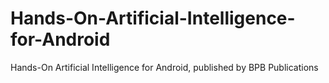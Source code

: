 # Hands-On-Artificial-Intelligence-for-Android
Hands-On Artificial Intelligence for Android, published by BPB Publications
